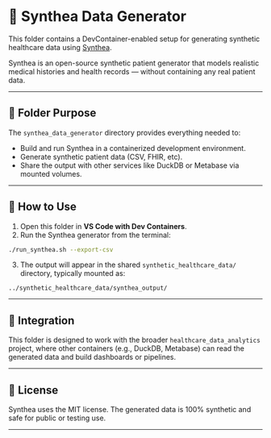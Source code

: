 # 🧬 Synthea Data Generator

This folder contains a DevContainer-enabled setup for generating synthetic healthcare data using [Synthea](https://github.com/synthetichealth/synthea).

Synthea is an open-source synthetic patient generator that models realistic medical histories and health records — without containing any real patient data.

---

## 📁 Folder Purpose

The `synthea_data_generator` directory provides everything needed to:

- Build and run Synthea in a containerized development environment.
- Generate synthetic patient data (CSV, FHIR, etc).
- Share the output with other services like DuckDB or Metabase via mounted volumes.

---

## 🚀 How to Use

1. Open this folder in **VS Code with Dev Containers**.
2. Run the Synthea generator from the terminal:

```bash
./run_synthea.sh --export-csv
```

3. The output will appear in the shared `synthetic_healthcare_data/` directory, typically mounted as:

```
../synthetic_healthcare_data/synthea_output/
```

---

## 🔗 Integration

This folder is designed to work with the broader `healthcare_data_analytics` project, where other containers (e.g., DuckDB, Metabase) can read the generated data and build dashboards or pipelines.

---

## 📄 License

Synthea uses the MIT license. The generated data is 100% synthetic and safe for public or testing use.

---
